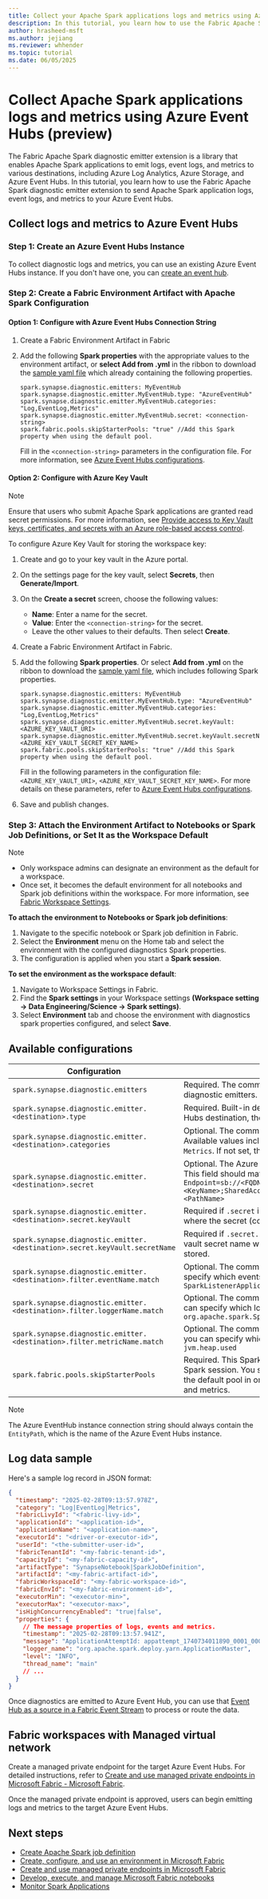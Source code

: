 ```yaml
---
title: Collect your Apache Spark applications logs and metrics using Azure Event Hubs 
description: In this tutorial, you learn how to use the Fabric Apache Spark diagnostic emitter extension to emit Apache Spark applications logs, event logs, and metrics to your Azure Event Hubs.
author: hrasheed-msft
ms.author: jejiang
ms.reviewer: whhender
ms.topic: tutorial
ms.date: 06/05/2025
---
```


# Collect Apache Spark applications logs and metrics using Azure Event Hubs (preview)

The Fabric Apache Spark diagnostic emitter extension is a library that enables Apache Spark applications to emit logs, event logs, and metrics to various destinations, including Azure Log Analytics, Azure Storage, and Azure Event Hubs. In this tutorial, you learn how to use the Fabric Apache Spark diagnostic emitter extension to send Apache Spark application logs, event logs, and metrics to your Azure Event Hubs.

## Collect logs and metrics to Azure Event Hubs

### Step 1: Create an Azure Event Hubs Instance

To collect diagnostic logs and metrics, you can use an existing Azure Event Hubs instance. If you don't have one, you can [create an event hub](/azure/event-hubs/event-hubs-create).

### Step 2: Create a Fabric Environment Artifact with Apache Spark Configuration
 
#### Option 1: Configure with Azure Event Hubs Connection String

1. Create a Fabric Environment Artifact in Fabric
2. Add the following **Spark properties** with the appropriate values to the environment artifact, or **select Add from .yml** in the ribbon to download the [sample yaml file](https://tridentvscodeextension.z13.web.core.windows.net/diagnostics/SparkDiagnosticSampleConfig/eventhub_spark_properties_option_1.yml) which already containing the following properties.  

   ```properties
   spark.synapse.diagnostic.emitters: MyEventHub
   spark.synapse.diagnostic.emitter.MyEventHub.type: "AzureEventHub"
   spark.synapse.diagnostic.emitter.MyEventHub.categories: "Log,EventLog,Metrics"
   spark.synapse.diagnostic.emitter.MyEventHub.secret: <connection-string>
   spark.fabric.pools.skipStarterPools: "true" //Add this Spark property when using the default pool.
   ```

   Fill in the `<connection-string>` parameters in the configuration file. For more information, see [Azure Event Hubs configurations](#available-configurations).

#### Option 2: Configure with Azure Key Vault

> [!NOTE]
> Ensure that users who submit Apache Spark applications are granted read secret permissions. For more information, see [Provide access to Key Vault keys, certificates, and secrets with an Azure role-based access control](/azure/key-vault/general/rbac-guide).

To configure Azure Key Vault for storing the workspace key:

1. Create and go to your key vault in the Azure portal.
2. On the settings page for the key vault, select **Secrets**, then **Generate/Import**.
3. On the **Create a secret** screen, choose the following values:
   - **Name**: Enter a name for the secret.
   - **Value**: Enter the `<connection-string>` for the secret.
   - Leave the other values to their defaults. Then select **Create**.
4. Create a Fabric Environment Artifact in Fabric.
5. Add the following **Spark properties**. Or select **Add from .yml** on the ribbon to download the [sample yaml file](https://tridentvscodeextension.z13.web.core.windows.net/diagnostics/SparkDiagnosticSampleConfig/eventhub_spark_properties_option_2.yml), which includes following Spark properties.

   ```properties
   spark.synapse.diagnostic.emitters: MyEventHub
   spark.synapse.diagnostic.emitter.MyEventHub.type: "AzureEventHub"
   spark.synapse.diagnostic.emitter.MyEventHub.categories: "Log,EventLog,Metrics"
   spark.synapse.diagnostic.emitter.MyEventHub.secret.keyVault: <AZURE_KEY_VAULT_URI>
   spark.synapse.diagnostic.emitter.MyEventHub.secret.keyVault.secretName: <AZURE_KEY_VAULT_SECRET_KEY_NAME>
   spark.fabric.pools.skipStarterPools: "true" //Add this Spark property when using the default pool.
   ```

   Fill in the following parameters in the configuration file: `<AZURE_KEY_VAULT_URI>`, `<AZURE_KEY_VAULT_SECRET_KEY_NAME>`. For more details on these parameters, refer to [Azure Event Hubs configurations](#available-configurations).

6. Save and publish changes.

### Step 3: Attach the Environment Artifact to Notebooks or Spark Job Definitions, or Set It as the Workspace Default

   > [!NOTE]
   > * Only workspace admins can designate an environment as the default for a workspace.
   > * Once set, it becomes the default environment for all notebooks and Spark job definitions within the workspace. For more information, see [Fabric Workspace Settings](../fundamentals/workspaces.md).

**To attach the environment to Notebooks or Spark job definitions**:

1. Navigate to the specific notebook or Spark job definition in Fabric.
2. Select the **Environment** menu on the Home tab and select the environment with the configured diagnostics Spark properties.
3. The configuration is applied when you start a **Spark session**.

**To set the environment as the workspace default**:

1. Navigate to Workspace Settings in Fabric.
2. Find the **Spark settings** in your Workspace settings **(Workspace setting -> Data Engineering/Science -> Spark settings)**.
3. Select **Environment** tab and choose the environment with diagnostics spark properties configured, and select **Save**.

## Available configurations

| Configuration | Description |
|--|--|
| `spark.synapse.diagnostic.emitters` | Required. The comma-separated destination names of diagnostic emitters. |
| `spark.synapse.diagnostic.emitter.<destination>.type` | Required. Built-in destination type. To enable Azure Event Hubs destination, the value should be `AzureEventHub`. |
| `spark.synapse.diagnostic.emitter.<destination>.categories` | Optional. The comma-separated selected log categories. Available values include `DriverLog`, `ExecutorLog`, `EventLog`, `Metrics`. If not set, the default value is **all** categories. |
| `spark.synapse.diagnostic.emitter.<destination>.secret` | Optional. The Azure Event Hubs instance connection string. This field should match this pattern `Endpoint=sb://<FQDN>/;SharedAccessKeyName=<KeyName>;SharedAccessKey=<KeyValue>;EntityPath=<PathName>` |
| `spark.synapse.diagnostic.emitter.<destination>.secret.keyVault` | Required if `.secret` isn't specified. The [Azure Key vault](/azure/key-vault/general/overview) uri where the secret (connection string) is stored. |
| `spark.synapse.diagnostic.emitter.<destination>.secret.keyVault.secretName` | Required if `.secret.keyVault` is specified. The Azure Key vault secret name where the secret (connection string) is stored. |
| `spark.synapse.diagnostic.emitter.<destination>.filter.eventName.match` | Optional. The comma-separated spark event names, you can specify which events to collect. For example: `SparkListenerApplicationStart,SparkListenerApplicationEnd` |
| `spark.synapse.diagnostic.emitter.<destination>.filter.loggerName.match` | Optional. The comma-separated Log4j logger names, you can specify which logs to collect. For example: `org.apache.spark.SparkContext,org.example.Logger` |
| `spark.synapse.diagnostic.emitter.<destination>.filter.metricName.match` | Optional. The comma-separated spark metric name suffixes, you can specify which metrics to collect. For example: `jvm.heap.used` |
| `spark.fabric.pools.skipStarterPools` | Required. This Spark property is used to force an on-demand Spark session. You should set the value to true when using the default pool in order to trigger the libraries to emit logs and metrics. |

> [!NOTE]
> The Azure EventHub instance connection string should always contain the `EntityPath`, which is the name of the Azure Event Hubs instance.

## Log data sample

Here's a sample log record in JSON format:

```json
{
  "timestamp": "2025-02-28T09:13:57.978Z",
  "category": "Log|EventLog|Metrics",
  "fabricLivyId": "<fabric-livy-id>",
  "applicationId": "<application-id>",
  "applicationName": "<application-name>",
  "executorId": "<driver-or-executor-id>",
  "userId": "<the-submitter-user-id>",
  "fabricTenantId": "<my-fabric-tenant-id>",
  "capacityId": "<my-fabric-capacity-id>",
  "artifactType": "SynapseNotebook|SparkJobDefinition",
  "artifactId": "<my-fabric-artifact-id>",
  "fabricWorkspaceId": "<my-fabric-workspace-id>",
  "fabricEnvId": "<my-fabric-environment-id>",
  "executorMin": "<executor-min>",
  "executorMax": "<executor-max>",
  "isHighConcurrencyEnabled": "true|false",
  "properties": {
    // The message properties of logs, events and metrics.
    "timestamp": "2025-02-28T09:13:57.941Z",
    "message": "ApplicationAttemptId: appattempt_1740734011890_0001_000001",
    "logger_name": "org.apache.spark.deploy.yarn.ApplicationMaster",
    "level": "INFO",
    "thread_name": "main"
    // ...
  }
}
```

Once diagnostics are emitted to Azure Event Hub, you can use that [Event Hub as a source in a Fabric Event Stream](../real-time-intelligence/event-streams/add-source-azure-event-hubs.md?pivots=enhanced-capabilities) to process or route the data.

## Fabric workspaces with Managed virtual network

Create a managed private endpoint for the target Azure Event Hubs. For detailed instructions, refer to [Create and use managed private endpoints in Microsoft Fabric - Microsoft Fabric](../security/security-managed-private-endpoints-create.md).

Once the managed private endpoint is approved, users can begin emitting logs and metrics to the target Azure Event Hubs.

## Next steps

- [Create Apache Spark job definition](../data-engineering/create-spark-job-definition.md)
- [Create, configure, and use an environment in Microsoft Fabric](../data-engineering/create-and-use-environment.md)
- [Create and use managed private endpoints in Microsoft Fabric](../security/security-managed-private-endpoints-create.md)
- [Develop, execute, and manage Microsoft Fabric notebooks](../data-engineering/author-execute-notebook.md)
- [Monitor Spark Applications](../data-engineering/spark-monitoring-overview.md)



